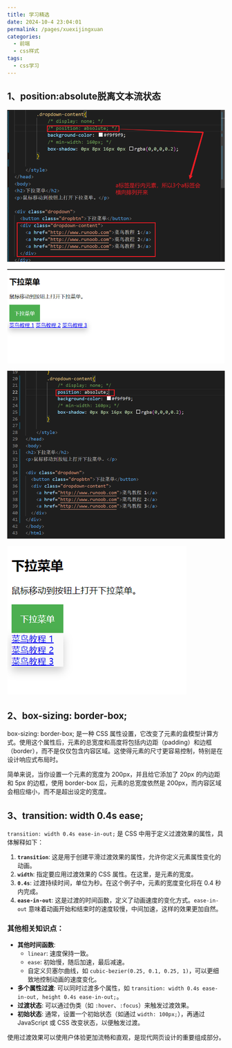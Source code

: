 ```yaml
---
title: 学习精选
date: 2024-10-4 23:04:01
permalink: /pages/xuexijingxuan
categories: 
  - 前端
  - css样式
tags: 
  - css学习
---
```




## 1、position:absolute脱离文本流状态

![image-20241004233432064](assets/image-20241004233432064.png)

![image-20241004233523352](assets/image-20241004233523352.png)



![image-20241004233539973](assets/image-20241004233539973.png)

![image-20241004233602574](assets/image-20241004233602574.png)

## 2、box-sizing: border-box;
box-sizing: border-box; 是一种 CSS 属性设置，它改变了元素的盒模型计算方式。使用这个属性后，元素的总宽度和高度将包括内边距（padding）和边框（border），而不是仅仅包含内容区域。这使得元素的尺寸更容易控制，特别是在设计响应式布局时。

简单来说，当你设置一个元素的宽度为 200px，并且给它添加了 20px 的内边距和 5px 的边框，使用 border-box 后，元素的总宽度依然是 200px，而内容区域会相应缩小，而不是超出设定的宽度。

## 3、transition: width 0.4s ease;
`transition: width 0.4s ease-in-out;` 是 CSS 中用于定义过渡效果的属性，具体解释如下：

1. **`transition`**: 这是用于创建平滑过渡效果的属性，允许你定义元素属性变化的动画。
2. **`width`**: 指定要应用过渡效果的 CSS 属性。在这里，是元素的宽度。
3. **`0.4s`**: 过渡持续时间，单位为秒。在这个例子中，元素的宽度变化将在 0.4 秒内完成。
4. **`ease-in-out`**: 这是过渡的时间函数，定义了动画速度的变化方式。`ease-in-out` 意味着动画开始和结束时的速度较慢，中间加速，这样的效果更加自然。

### 其他相关知识点：

- **其他时间函数**:
  - `linear`: 速度保持一致。
  - `ease`: 初始慢，随后加速，最后减速。
  - 自定义贝塞尔曲线，如 `cubic-bezier(0.25, 0.1, 0.25, 1)`，可以更细致地控制动画的速度变化。
- **多个属性过渡**: 可以同时过渡多个属性，如 `transition: width 0.4s ease-in-out, height 0.4s ease-in-out;`。
- **过渡状态**: 可以通过伪类（如 `:hover`、`:focus`）来触发过渡效果。
- **初始状态**: 通常，设置一个初始状态（如通过 `width: 100px;`），再通过 JavaScript 或 CSS 改变状态，以便触发过渡。

使用过渡效果可以使用户体验更加流畅和直观，是现代网页设计的重要组成部分。